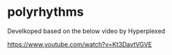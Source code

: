 # polyrhythms

Develkoped based on the below video by Hyperplexed

https://www.youtube.com/watch?v=Kt3DavtVGVE

